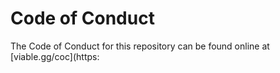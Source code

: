 # Code of Conduct

The Code of Conduct for this repository can be found online at [viable.gg/coc](https:

